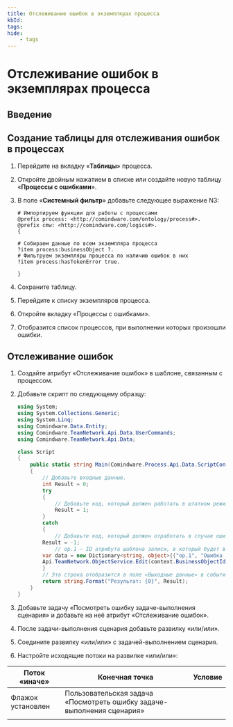 ```yaml
---
title: Отслеживание ошибок в экземплярах процесса
kbId: 
tags:
hide:
    - tags
---
```


# Отслеживание ошибок в экземплярах процесса

## Введение

## Создание таблицы для отслеживания ошибок в процессах

1. Перейдите на вкладку «**Таблицы**» процесса.
2. Откройте двойным нажатием в списке или создайте новую таблицу «**Процессы с ошибками**».
3. В поле «**Системный фильтр**» добавьте следующее выражение N3:

    ``` turtle
    # Импортируем функции для работы с процессами
    @prefix process: <http://comindware.com/ontology/process#>.
    @prefix cmw: <http://comindware.com/logics#>.
    {
    
    # Собираем данные по всем экземпляра процесса
    ?item process:businessObject ?.
    # Фильтруем экземпляры процесса по наличию ошибок в них
    ?item process:hasTokenError true.

    }
    ```

4. Сохраните таблицу.
5. Перейдите к списку экземпляров процесса.
6. Откройте вкладку «Процессы с ошибками».
7. Отобразится список процессов, при выполнении которых произошли ошибки.

## Отслеживание ошибок

1. Создайте атрибут «Отслеживание ошибок» в шаблоне, связанным с процессом.
2. Добавьте скрипт по следующему образцу:

    ``` cs
    using System;
    using System.Collections.Generic;
    using System.Linq;
    using Comindware.Data.Entity;
    using Comindware.TeamNetwork.Api.Data.UserCommands;
    using Comindware.TeamNetwork.Api.Data;

    class Script
    {
        public static string Main(Comindware.Process.Api.Data.ScriptContext context, Comindware.Entities entities)
        {
            // Добавьте входные данные.
            int Result = 0;
            try
            {
                // Добавьте код, который должен работать в штатном режиме.
                Result = 1;
            }
            catch
            {
                // Добавьте код, который должен отработать в случае ошибки.
            Result = -1;
                // op.1 — ID атрибута шаблона записи, в который будет выводится текст об ошибке
            var data = new Dictionary<string, object>{{"op.1", "Ошибка процесса"}};
            Api.TeamNetwork.ObjectService.Edit(context.BusinessObjectId, data);
            }
            // Эта строка отобразится в поле «Выходные данные» в событии «Скрипт выполнен» в цепочке событий для задачи-выполнения сценария.
            return string.Format("Результат: {0}", Result);
        }
    }
    ```

3. Добавьте задачу «Посмотреть ошибку задаче-выполнения сценария» и добавьте на неё атрибут «Отслеживание ошибок».
4. После задачи-выполнения сценария добавьте развилку «или/или».
5. Соедините развилку «или/или» с задачей-выполнением сценария.
6. Настройте исходящие потоки на развилке «или/или»:

| Поток «иначе» | Конечная точка | Условие|
|---|---|---|
| Флажок установлен | Пользовательская задача «Посмотреть ошибку задаче-выполнения сценария» ||
||||